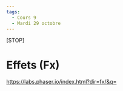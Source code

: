 ```yaml
---
tags:
  - Cours 9
  - Mardi 29 octobre
---
```


[STOP]

# Effets (Fx)

https://labs.phaser.io/index.html?dir=fx/&q=